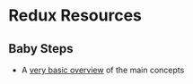 # Redux Resources

## Baby Steps

- A [very basic overview](https://medium.com/@holtkam2/react-redux-understanding-components-containers-actions-and-reducers-a2f9287bfb92) of the main concepts
